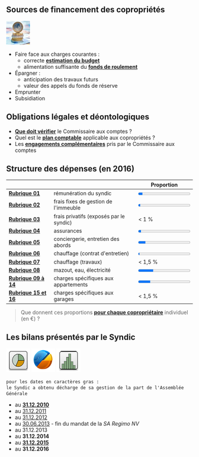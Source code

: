 ## Sources de financement des copropriétés

![](budget_small.png)

* Faire face aux charges courantes :
    * correcte [**estimation du budget**](exercice_budget.md)
    * alimentation suffisante du [**fonds de roulement**](appel_charges_courantes.md)
* &Eacute;pargner :
    * anticipation des travaux futurs
    * valeur des appels du fonds de réserve
* Emprunter
* Subsidiation

## Obligations légales et déontologiques

* [**Que doit vérifier**](Verifs.md) le Commissaire aux comptes ?
* Quel est le [**plan comptable**](http://brab80.webs.com/AR_20120712.pdf) applicable aux copropriétés ?
* Les [**engagements complémentaires**](Charte_Loi_2016.md) pris par le Commissaire aux comptes

## Structure des dépenses (en 2016)

| &nbsp;| &nbsp; | Proportion |
| --- | --- | --- |
| [**Rubrique 01**](Rubr_01.md) | rémunération du syndic | <progress value="7.93" max="100">7,93 %</progress> |
| [**Rubrique 02**](Rubr_02.md) | frais fixes de gestion de l'immeuble | <progress value="4.08" max="100">4,08 %</progress> |
| [**Rubrique 03**](Rubr_03.md) | frais privatifs (exposés par le syndic) | &lt; 1 % |
| [**Rubrique 04**](Rubr_04.md) | assurances | <progress value="5.14" max="100">5,14 %</progress> |
| [**Rubrique 05**](Rubr_05.md) | conciergerie, entretien des abords | <progress value="14.03" max="100">14,03 %</progress> |
| [**Rubrique 06**](Rubr_06.md) | chauffage (contrat d'entretien) | <progress value="2.2" max="100">2,20 %</progress> |
| [**Rubrique 07**](Rubr_07.md) | chauffage (travaux) | &lt; 1,5 % |
| [**Rubrique 08**](Rubr_08.md) | mazout, eau, électricité | <progress value="28.76" max="100">28,76 %</progress> |
| [**Rubrique 09 à 14**](Rubr_09.md) | charges spécifiques aux appartements | <progress value="22.88" max="100">22,88 %</progress> |
| [**Rubrique 15 et 16**](Rubr_15.md) | charges spécifiques aux garages | &lt; 1,5 % |

> Que donnent ces proportions [**pour chaque copropriétaire**](2016_BRA_Recap_Proprio.pdf) individuel (en &euro;) ?

## Les bilans présentés par le Syndic

![](Pie.png) ![](Chart.png) ![](Histogram.png)

    pour les dates en caractères gras :
    le Syndic a obtenu décharge de sa gestion de la part de l'Assemblée Générale


* au [**31.12.2010**](http://brab80.webs.com/Bilan_20101231.html)
* au [31.12.2011](http://brab80.webs.com/Bilan_20111231.html)
* au [31.12.2012](http://brab80.webs.com/Bilan_20121231.html)
* au [30.06.2013](http://brab80.webs.com/Bilan_20130630.html) - fin du mandat de la *SA Regimo NV*
* au 31.12.2013
* au **31.12.2014**
* au [**31.12.2015**](http://brab80.webs.com/Bilan_20151231.html)
* au **31.12.2016**
